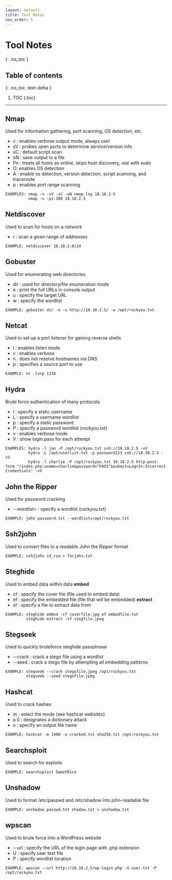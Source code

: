 ```yaml
---
layout: default
title: Tool Notes
nav_order: 5
---
```


# Tool Notes
{: .no_toc }

## Table of contents
{: .no_toc .text-delta }

1. TOC
{:toc}

---

## Nmap
Used for information gathering, port scanning, OS detection, etc.
  - v : enables verbose output mode, always use!
  - sV : probes open ports to determine service/version info
  - sC : default script scan
  - oN : save output to a file
  - Pn : treats all hosts as online, skips host discovery, use with sudo
  - O: enables OS detection
  - A : enable os detection, version detection, script scanning, and traceroute
  - p : enables port range scanning

```
EXAMPLES: nmap -v -sV -sC -oN nmap.log 10.10.2.5
          nmap -v -p1-300 10.10.2.5
```

## Netdiscover
Used to scan for hosts on a network
  - r : scan a given range of addresses

```
EXAMPLE: netdiscover 10.10.2.0/24
```

## Gobuster
Used for enumerating web directories
  - dir : used for directory/file enumeration mode
  - e : print the full URLs in console output
  - u : specify the target URL
  - w : specify the wordlist

```
EXAMPLE: gobuster dir -e -u http://10.10.2.5/ -w /opt/rockyou.txt
```

## Netcat
Used to set up a port listener for gaining reverse shells
  - l : enables listen mode
  - v : enables verbose
  - n : does not resolve hostnames via DNS
  - p : specifies a source port to use

```
EXAMPLE: nc -lvnp 1234
```

## Hydra
Brute force authentication of many protocols
  - l : specify a static username
  - L : specify a username wordlist
  - p : specify a static password
  - P : specify a password wordlist (rockyou.txt)
  - v : enables verbose mode
  - V : show login:pass for each attempt

```
EXAMPLES: hydra -l jan -P /opt/rockyou.txt ssh://10.10.2.5 -vV
          hydra -L /opt/userlist.txt -p password123 ssh://10.10.2.5 -vV
          hydra -l charlie -P /opt/rockyou.txt 10.10.2.5 http-post-form "/index.php:uname=charlie&password=^PASS^&submit=Log+In:Incorrect Credentials" -vV 
```

## John the Ripper 
Used for password cracking
  - --wordlist= : specify a wordlist (rockyou.txt)

```
EXAMPLE: john password.txt --wordlist=/opt/rockyou.txt
```

## Ssh2john
Used to convert files to a readable John the Ripper format

```
EXAMPLE: ssh2john id_rsa > forjohn.txt
```

## Steghide
Used to embed data within data
  **embed**
  - cf : specify the cover file (file used to embed data)
  - ef : specify the embedded file (file that will be embedded)
  **extract**
  - sf : specify a file to extract data from

```
EXAMPLE: steghide embed -cf coverfile.jpg ef embedfile.txt
         steghide extract -sf stegfile.jpeg
```

## Stegseek
Used to quickly bruteforce steghide passphrase
  - --crack : crack a stego file using a wordlist
  - --seed : crack a stego file by attempting all embedding patterns

```
EXAMPLE: stegseek --crack stegofile.jpeg /opt/rockyou.txt
         stegseek --seed stegofile.jpeg
```

## Hashcat
Used to crack hashes
  - m : select the mode (see hashcat websites)
  - a 0 : designates a dictionary attack
  - o : specify an output file name

```
EXAMPLE: hashcat -m 1400 -o cracked.txt sha256.txt /opt/rockyou.txt
```

## Searchsploit
Used to search for exploits

```
EXAMPLE: searchsploit SweetRice
```

## Unshadow
Used to format /etc/passwd and /etc/shadow into john-readable file

```
EXAMPLE: unshadow passwd.txt shadow.txt > unshadow.txt
```

## wpscan
Used to brute force into a WordPress website
  - --url : specify the URL of the login page with .php extension
  - U : specify user text file
  - P : specify wordlist location

```
EXAMPLE: wpscan --url http://10.10.2.5/wp-login.php -U user.txt -P /opt/rockyou.txt
```
